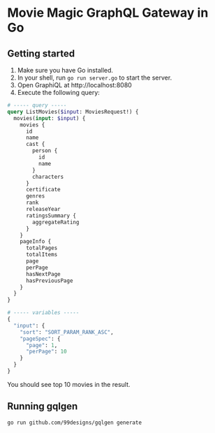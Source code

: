 # Movie Magic GraphQL Gateway in Go

## Getting started

1. Make sure you have Go installed.
2. In your shell, run `go run server.go` to start the server.
3. Open GraphiQL at http://localhost:8080
4. Execute the following query:

```graphql
# ----- query -----
query ListMovies($input: MoviesRequest!) {
  movies(input: $input) {
    movies {
      id
      name
      cast {
        person {
          id
          name
        }
        characters
      }
      certificate
      genres
      rank
      releaseYear
      ratingsSummary {
        aggregateRating
      }
    }
    pageInfo {
      totalPages
      totalItems
      page
      perPage
      hasNextPage
      hasPreviousPage
    }
  }
}

# ----- variables -----
{
  "input": {
    "sort": "SORT_PARAM_RANK_ASC",
    "pageSpec": {
      "page": 1,
      "perPage": 10
    }
  }
}
```

You should see top 10 movies in the result.

## Running gqlgen

```shell
go run github.com/99designs/gqlgen generate
```
